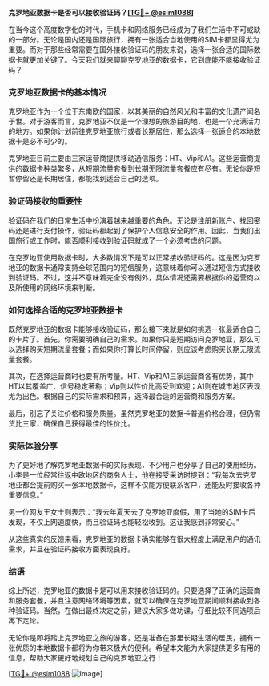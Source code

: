 **克罗地亚数据卡是否可以接收验证码？[[TG💪+ @esim1088](https://t.me/s/esim1088)]**

在当今这个高度数字化的时代，手机卡和网络服务已经成为了我们生活中不可或缺的一部分。无论是国内还是国际旅行，拥有一张适合当地使用的SIM卡都显得尤为重要。而对于那些经常需要在国外接收验证码的朋友来说，选择一张合适的国际数据卡就更加关键了。今天我们就来聊聊克罗地亚的数据卡，它到底能不能接收验证码？

### 克罗地亚数据卡的基本情况

克罗地亚作为一个位于东南欧的国家，以其美丽的自然风光和丰富的文化遗产闻名于世。对于游客而言，克罗地亚不仅是一个理想的旅游目的地，也是一个充满活力的地方。如果你计划前往克罗地亚旅行或者长期居住，那么选择一张适合的本地数据卡是必不可少的。

克罗地亚目前主要由三家运营商提供移动通信服务：HT、Vip和A1。这些运营商提供的数据卡种类繁多，从短期流量套餐到长期无限流量套餐应有尽有。无论你是短暂停留还是长期居住，都能找到适合自己的选项。

### 验证码接收的重要性

验证码在我们的日常生活中扮演着越来越重要的角色。无论是注册新账户、找回密码还是进行支付操作，验证码都起到了保护个人信息安全的作用。因此，当我们出国旅行或工作时，能否顺利接收到验证码就成了一个必须考虑的问题。

在克罗地亚使用数据卡时，大多数情况下是可以正常接收验证码的。这是因为克罗地亚的数据卡通常支持全球范围内的短信服务，这意味着你可以通过短信方式接收到验证码。不过，这并不意味着完全没有例外，具体情况还需要根据你的运营商以及所使用的网络环境来判断。

### 如何选择合适的克罗地亚数据卡

既然克罗地亚的数据卡能够接收验证码，那么接下来就是如何挑选一张最适合自己的卡片了。首先，你需要明确自己的需求。如果你只是短期访问克罗地亚，那么可以选择购买短期流量套餐；而如果你打算长时间停留，则应该考虑购买长期无限流量套餐。

其次，在选择运营商时也要有所考量。HT、Vip和A1三家运营商各有优势，其中HT以其覆盖广、信号稳定著称；Vip则以性价比高受到欢迎；A1则在城市地区表现尤为出色。根据自己的实际需求和预算，选择最合适的运营商和服务方案。

最后，别忘了关注价格和服务质量。虽然克罗地亚的数据卡普遍价格合理，但仍需货比三家，确保自己获得最佳的性价比。

### 实际体验分享

为了更好地了解克罗地亚数据卡的实际表现，不少用户也分享了自己的使用经历。小李是一位经常往返中欧地区的商务人士，他在接受采访时提到：“我每次去克罗地亚都会提前购买一张本地数据卡，这样不仅能方便联系客户，还能及时接收各种重要信息。”

另一位网友王女士则表示：“我去年夏天去了克罗地亚度假，用了当地的SIM卡后发现，不仅上网速度快，而且验证码也能轻松收到。这让我感到非常安心。”

从这些真实的反馈来看，克罗地亚的数据卡确实能够在很大程度上满足用户的通讯需求，并且在验证码接收方面表现良好。

### 结语

综上所述，克罗地亚的数据卡是可以用来接收验证码的。只要选择了正确的运营商和服务套餐，并且注意网络环境等因素，就可以确保在克罗地亚期间顺利接收到各种验证码。当然，在做出最终决定之前，建议大家多做功课，仔细比较不同选项后再下定论。

无论你是即将踏上克罗地亚之旅的游客，还是准备在那里长期生活的居民，拥有一张优质的本地数据卡都将为你带来极大的便利。希望本文能为大家提供更多有用的信息，帮助大家更好地规划自己的克罗地亚之行！

[[TG💪+ @esim1088](https://t.me/s/esim1088) ![Image](https://i.postimg.cc/4NQfJmqS/Snipaste-2025-05-13-00-14-12.png)]